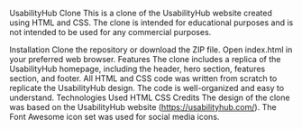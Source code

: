 UsabilityHub Clone
This is a clone of the UsabilityHub website created using HTML and CSS. The clone is intended for educational purposes and is not intended to be used for any commercial purposes.

Installation
Clone the repository or download the ZIP file.
Open index.html in your preferred web browser.
Features
The clone includes a replica of the UsabilityHub homepage, including the header, hero section, features section, and footer.
All HTML and CSS code was written from scratch to replicate the UsabilityHub design.
The code is well-organized and easy to understand.
Technologies Used
HTML
CSS
Credits
The design of the clone was based on the UsabilityHub website (https://usabilityhub.com/).
The Font Awesome icon set was used for social media icons.